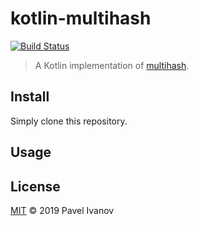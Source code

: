 # kotlin-multihash

[![Build Status](https://travis-ci.com/IvanovPvl/kotlin-multihash.svg?branch=master)](https://travis-ci.com/IvanovPvl/kotlin-multihash)

> A Kotlin implementation of [multihash](https://github.com/multiformats/multihash).

## Install

Simply clone this repository.

## Usage

## License

[MIT](LICENSE) © 2019 Pavel Ivanov